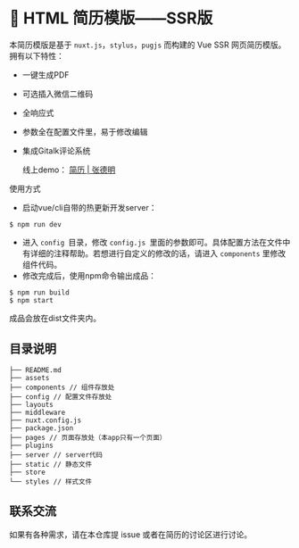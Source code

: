 # 📑 HTML 简历模版——SSR版

本简历模版是基于 `nuxt.js`，`stylus`，`pugjs` 而构建的 Vue SSR 网页简历模版。拥有以下特性：

- 一键生成PDF

- 可选插入微信二维码

- 全响应式

- 参数全在配置文件里，易于修改编辑

- 集成Gitalk评论系统
  
  线上demo： [简历 | 张德明](https://resume.coderming.com/)

使用方式

- 启动vue/cli自带的热更新开发server：

```shell
$ npm run dev
```

- 进入 `config `目录，修改 `config.js `里面的参数即可。具体配置方法在文件中有详细的注释帮助。若想进行自定义的修改的话，请进入 `components` 里修改组件代码。
- 修改完成后，使用npm命令输出成品：

```shell
$ npm run build
$ npm start
```

成品会放在dist文件夹内。

## 目录说明

```shell
├── README.md
├── assets
├── components // 组件存放处
├── config // 配置文件存放处
├── layouts 
├── middleware
├── nuxt.config.js
├── package.json
├── pages // 页面存放处（本app只有一个页面）
├── plugins
├── server // server代码
├── static // 静态文件
├── store 
└── styles // 样式文件
```

## 联系交流

如果有各种需求，请在本仓库提 issue 或者在简历的讨论区进行讨论。